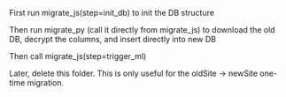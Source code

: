 First run migrate_js(step=init_db) to init the DB structure

Then run migrate_py (call it directly from migrate_js) to download the old DB, decrypt the columns, and insert directly into new DB

Then call migrate_js(step=trigger_ml)

Later, delete this folder. This is only useful for the oldSite -> newSite one-time migration.
